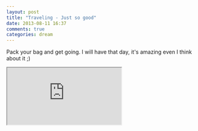 ```yaml
---
layout: post
title: "Traveling - Just so good"
date: 2013-08-11 16:37
comments: true
categories: dream
---
```


Pack your bag and get going. I will have that day, it's amazing even I think about it ;)

<div class="flex-video widescreen vimeo"><iframe src="http://player.vimeo.com/video/71319358"></iframe></div>
